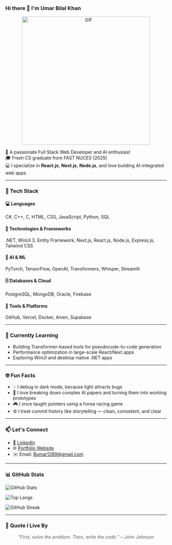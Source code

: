 ### Hi there 👋 I'm Umar Bilal Khan

<p align="center">
  <img src="https://media.giphy.com/media/v1.Y2lkPWVjZjA1ZTQ3ZWRwZ2o5bmVleGdmbTdrZHI4OXR3aDE3N3IzcjVyNXU0NGJpeTA1NiZlcD12MV9naWZzX3NlYXJjaCZjdD1n/jBOOXxSJfG8kqMxT11/giphy.gif" width="400" alt="GIF" />
</p>

🚀 A passionate Full Stack Web Developer and AI enthusiast  
🎓 Fresh CS graduate from FAST NUCES (2025)  
💻 I specialize in **React.js**, **Next.js**, **Node.js**, and love building AI-integrated web apps  

---

### 🔧 Tech Stack

#### 💻 Languages  
C#, C++, C, HTML, CSS, JavaScript, Python, SQL

#### 🧰 Technologies & Frameworks  
.NET, WinUI 3, Entity Framework, Next.js, React.js, Node.js, Express.js, Tailwind CSS

#### 🧠 AI & ML  
PyTorch, TensorFlow, OpenAI, Transformers, Whisper, Streamlit

#### 🗄️ Databases & Cloud  
PostgreSQL, MongoDB, Oracle, Firebase

#### 🚀 Tools & Platforms  
GitHub, Vercel, Docker, Aiven, Supabase

---

### 🧠 Currently Learning

- Building Transformer-based tools for pseudocode-to-code generation  
- Performance optimization in large-scale React/Next apps  
- Exploring WinUI and desktop-native .NET apps

---

### 🤓 Fun Facts

- 💡 I debug in dark mode, because light attracts bugs  
- 🧩 I love breaking down complex AI papers and turning them into working prototypes  
- 🎮 I once taught pointers using a horse racing game  
- ⚙️ I treat commit history like storytelling — clean, consistent, and clear

---

### 📫 Let's Connect

- 💼 [LinkedIn](https://www.linkedin.com/in/umar-bilal-04b0b7286/)
- 🌐 [Portfolio Website](https://personal-portfolio-ls9ytw.vercel.app/)
- ✉️ Email: Bumar1289@gmail.com

---

### 📊 GitHub Stats

![GitHub Stats](https://github-readme-stats.vercel.app/api?username=umarbilalkhan&show_icons=true&theme=radical)

![Top Langs](https://github-readme-stats.vercel.app/api/top-langs/?username=umarbilalkhan&layout=compact&theme=radical)

![GitHub Streak](https://github-readme-streak-stats.herokuapp.com/?user=umarbilalkhan&theme=radical)

---

### 🧩 Quote I Live By

> *“First, solve the problem. Then, write the code.” – John Johnson*
